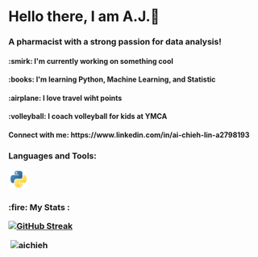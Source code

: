 <h1 align="left">Hello there, I am A.J.👋
<h3 align="left">A pharmacist with a strong passion for data analysis!

<h4 align="left">
<h4 align="left"> :smirk: I'm currently working on something cool 
<h4 align="left"> :books: I'm learning Python, Machine Learning, and Statistic
<h4 align="left"> :airplane: I love travel wiht points
<h4 align="left"> :volleyball: I coach volleyball for kids at YMCA

<h4 align="left">Connect with me: https://www.linkedin.com/in/ai-chieh-lin-a2798193 </h3>
</p>

</p>

<h3 align="left">Languages and Tools:</h3>
<p align="left"> <a href="https://www.python.org" target="_blank" rel="noreferrer"> <img src="https://raw.githubusercontent.com/devicons/devicon/master/icons/python/python-original.svg" alt="python" width="40" height="40"/> </a> </p>
<h3 align="left"> :fire: My Stats :
</p>
  
[![GitHub Streak](http://github-readme-streak-stats.herokuapp.com?user=aichieh&theme=dark&background=000000)](https://git.io/streak-stats)
<p align="left">

<p>&nbsp;<img align="center" src="https://github-readme-stats.vercel.app/api?username=aichieh&show_icons=true&locale=en" alt="aichieh" /></p>
